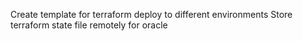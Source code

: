 Create template for terraform deploy to different environments
Store terraform state file remotely for oracle